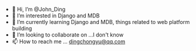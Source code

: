 - 👋 Hi, I’m @John_Ding
- 👀 I’m interested in Django and MDB
- 🌱 I’m currently learning Django and MDB, things related to web platform building 
- 💞️ I’m looking to collaborate on ...I don't know
- 📫 How to reach me ... dingchongyu@qq.com

<!---
CharlieDing1997/CharlieDing1997 is a ✨ special ✨ repository because its `README.md` (this file) appears on your GitHub profile.
You can click the Preview link to take a look at your changes.
--->
